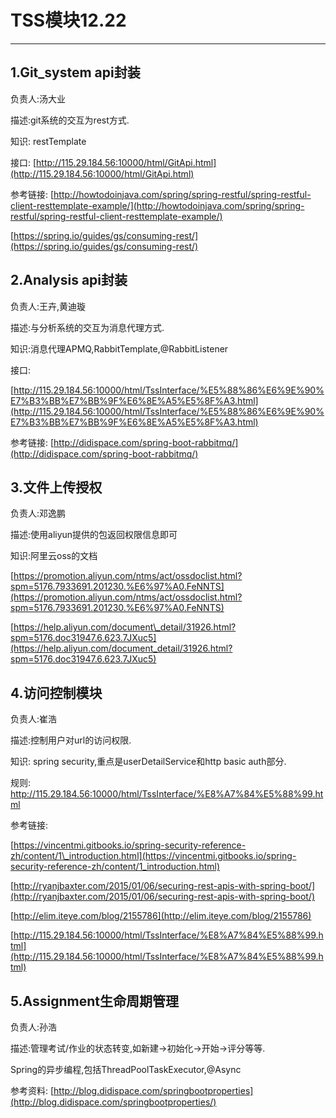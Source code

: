 # TSS模块12.22

---

## 1.Git\_system api封装

负责人:汤大业

描述:git系统的交互为rest方式.

知识: restTemplate

接口: [http://115.29.184.56:10000/html/GitApi.html](http://115.29.184.56:10000/html/GitApi.html)

参考链接: [http://howtodoinjava.com/spring/spring-restful/spring-restful-client-resttemplate-example/](http://howtodoinjava.com/spring/spring-restful/spring-restful-client-resttemplate-example/)

[https://spring.io/guides/gs/consuming-rest/](https://spring.io/guides/gs/consuming-rest/)

## 2.Analysis api封装

负责人:王卉,黄迪璇

描述:与分析系统的交互为消息代理方式.

知识:消息代理APMQ,RabbitTemplate,@RabbitListener

接口:

[http://115.29.184.56:10000/html/TssInterface/%E5%88%86%E6%9E%90%E7%B3%BB%E7%BB%9F%E6%8E%A5%E5%8F%A3.html](http://115.29.184.56:10000/html/TssInterface/%E5%88%86%E6%9E%90%E7%B3%BB%E7%BB%9F%E6%8E%A5%E5%8F%A3.html)

参考链接: [http://didispace.com/spring-boot-rabbitmq/](http://didispace.com/spring-boot-rabbitmq/)

## 3.文件上传授权

负责人:邓逸鹏

描述:使用aliyun提供的包返回权限信息即可

知识:阿里云oss的文档

[https://promotion.aliyun.com/ntms/act/ossdoclist.html?spm=5176.7933691.201230.%E6%97%A0.FeNNTS](https://promotion.aliyun.com/ntms/act/ossdoclist.html?spm=5176.7933691.201230.%E6%97%A0.FeNNTS)

[https://help.aliyun.com/document\_detail/31926.html?spm=5176.doc31947.6.623.7JXuc5](https://help.aliyun.com/document_detail/31926.html?spm=5176.doc31947.6.623.7JXuc5)

## 4.访问控制模块

负责人:崔浩

描述:控制用户对url的访问权限.

知识: spring security,重点是userDetailService和http basic auth部分.

规则: http://115.29.184.56:10000/html/TssInterface/%E8%A7%84%E5%88%99.html

参考链接:

[https://vincentmi.gitbooks.io/spring-security-reference-zh/content/1\_introduction.html](https://vincentmi.gitbooks.io/spring-security-reference-zh/content/1_introduction.html)

[http://ryanjbaxter.com/2015/01/06/securing-rest-apis-with-spring-boot/](http://ryanjbaxter.com/2015/01/06/securing-rest-apis-with-spring-boot/)

[http://elim.iteye.com/blog/2155786](http://elim.iteye.com/blog/2155786)

[http://115.29.184.56:10000/html/TssInterface/%E8%A7%84%E5%88%99.html](http://115.29.184.56:10000/html/TssInterface/%E8%A7%84%E5%88%99.html)

## 5.Assignment生命周期管理

负责人:孙浩

描述:管理考试/作业的状态转变,如新建-&gt;初始化-&gt;开始-&gt;评分等等.

Spring的异步编程,包括ThreadPoolTaskExecutor,@Async

参考资料: [http://blog.didispace.com/springbootproperties](http://blog.didispace.com/springbootproperties/)

